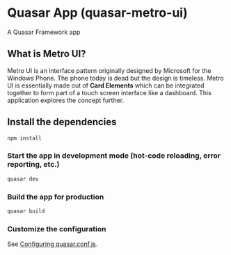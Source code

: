 # Quasar App (quasar-metro-ui)

A Quasar Framework app

## What is Metro UI?

Metro UI is an interface pattern originally designed by Microsoft for the Windows Phone. The phone today is dead but the design is timeless. Metro UI is essentially made out of **Card Elements** which can be integrated together to form part of a touch screen interface like a dashboard. This application explores the concept further.

## Install the dependencies
```bash
npm install
```

### Start the app in development mode (hot-code reloading, error reporting, etc.)
```bash
quasar dev
```


### Build the app for production
```bash
quasar build
```

### Customize the configuration
See [Configuring quasar.conf.js](https://v1.quasar.dev/quasar-cli/quasar-conf-js).
